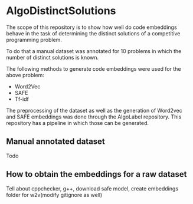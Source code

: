 # AlgoDistinctSolutions

The scope of this repository is to show how well do code embeddings behave in the task of determining the distinct solutions of a competitive programming problem.

To do that a manual dataset was annotated for 10 problems in which the number of distinct solutions is known.

The following methods to generate code embeddings were used for the above problem:
- Word2Vec
- SAFE
- Tf-idf

The preprocessing of the dataset as well as the generation of Word2vec and SAFE embeddings was done through the AlgoLabel repository. This repository has a pipeline in which those can be generated.

## Manual annotated dataset
Todo

## How to obtain the embeddings for a raw dataset


Tell about cppchecker, g++, download safe model, create embeddings folder for w2v(modify gitignore as well)




